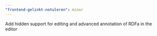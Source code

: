 ```yaml
---
"frontend-gelinkt-notuleren": minor
---
```


Add hidden support for editing and advanced annotation of RDFa in the editor
